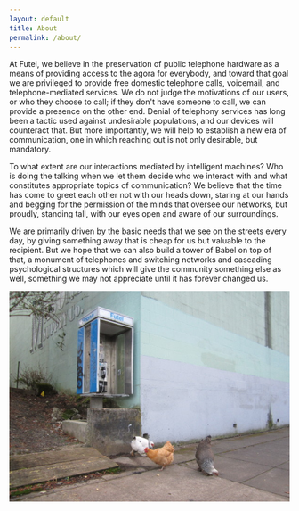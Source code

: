 ```yaml
---
layout: default
title: About
permalink: /about/
---
```


At Futel, we believe in the preservation of public telephone hardware as a means of providing access to the agora for everybody, and toward that goal we are privileged to provide free domestic telephone calls, voicemail, and telephone-mediated services. We do not judge the motivations of our users, or who they choose to call; if they don't have someone to call, we can provide a presence on the other end. Denial of telephony services has long been a tactic used against undesirable populations, and our devices will counteract that. But more importantly, we will help to establish a new era of communication, one in which reaching out is not only desirable, but mandatory.

To what extent are our interactions mediated by intelligent machines? Who is doing the talking when we let them decide who we interact with and what constitutes appropriate topics of communication? We believe that the time has come to greet each other not with our heads down, staring at our hands and begging for the permission of the minds that oversee our networks, but proudly, standing tall, with our eyes open and aware of our surroundings.

We are primarily driven by the basic needs that we see on the streets every day, by giving something away that is cheap for us but valuable to the recipient. But we hope that we can also build a tower of Babel on top of that, a monument of telephones and switching networks and cascading psychological structures which will give the community something else as well, something we may not appreciate until it has forever changed us.

![Chickens](/images/chickens.jpg)
